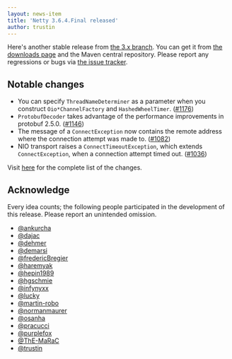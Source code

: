 ```yaml
---
layout: news-item
title: 'Netty 3.6.4.Final released'
author: trustin
---
```


Here&#39;s another stable release from [the 3.x branch](https://github.com/netty/netty/tree/3).  You can get it from [the downloads page](http://netty.io/downloads.html) and the Maven central repository.  Please report any regressions or bugs via [the issue tracker](https://github.com/netty/netty/issues).

## Notable changes

* You can specify `ThreadNameDeterminer` as a parameter when you construct `Oio*ChannelFactory` and `HashedWheelTimer`. ([#1176](https://github.com/netty/netty/pull/1176))
* `ProtobufDecoder` takes advantage of the performance improvements in protobuf 2.5.0. ([#1146](https://github.com/netty/netty/pull/1146))
* The message of a `ConnectException` now contains the remote address where the connection attempt was made to. ([#1082](https://github.com/netty/netty/issues/1082))
* NIO transport raises a `ConnectTimeoutException`, which extends `ConnectException`, when a connection attempt timed out. ([#1036](https://github.com/netty/netty/issues/1036))

Visit [here](https://github.com/netty/netty/issues?milestone=44&page=1&state=closed) for the complete list of the changes.

## Acknowledge

Every idea counts; the following people participated in the development of this release. Please report an unintended omission.

* [@ankurcha](https://github.com/ankurcha)
* [@dajac](https://github.com/dajac)
* [@dehmer](https://github.com/dehmer)
* [@demarsi](https://github.com/demarsi)
* [@fredericBregier](https://github.com/fredericBregier)
* [@haremyak](https://github.com/haremyak)
* [@hepin1989](https://github.com/hepin1989)
* [@hgschmie](https://github.com/hgschmie)
* [@infynyxx](https://github.com/infynyxx)
* [@lucky](https://github.com/lucky)
* [@martin-robo](https://github.com/martin-robo)
* [@normanmaurer](https://github.com/normanmaurer)
* [@osanha](https://github.com/osanha)
* [@pracucci](https://github.com/pracucci)
* [@purplefox](https://github.com/purplefox)
* [@ThE-MaRaC](https://github.com/ThE-MaRaC)
* [@trustin](https://github.com/trustin)

